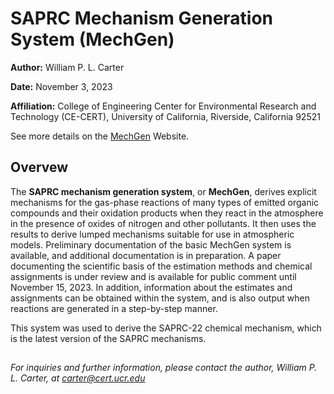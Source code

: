 # SAPRC Mechanism Generation System (MechGen)

**Author:** William P. L. Carter

**Date:** November 3, 2023

**Affiliation:** College of Engineering Center for Environmental Research and Technology (CE-CERT), University of California, Riverside, California 92521

See more details on the [MechGen](http://mechgen.cert.ucr.edu/) Website.


## Overvew

The **SAPRC mechanism generation system**, or **MechGen**, derives explicit mechanisms for the gas-phase reactions of many types of emitted organic compounds and their oxidation products when they react in the atmosphere in the presence of oxides of nitrogen and other pollutants. It then uses the results to derive lumped mechanisms suitable for use in atmospheric models. Preliminary documentation of the basic MechGen system is available, and additional documentation is in preparation. A paper documenting the scientific basis of the estimation methods and chemical assignments is under review and is available for public comment until November 15, 2023. In addition, information about the estimates and assignments can be obtained within the system, and is also output when reactions are generated in a step-by-step manner.

This system was used to derive the SAPRC-22 chemical mechanism, which is the latest version of the SAPRC mechanisms.

##

*For inquiries and further information, please contact the author, William P. L. Carter, at carter@cert.ucr.edu*


